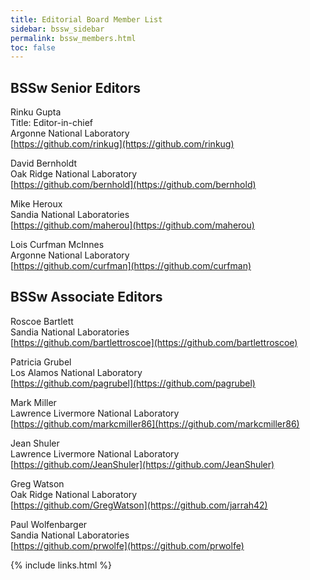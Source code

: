 ```yaml
---
title: Editorial Board Member List
sidebar: bssw_sidebar
permalink: bssw_members.html
toc: false
---
```


## BSSw Senior Editors

Rinku Gupta<br/>
Title: Editor-in-chief<br/>
Argonne National Laboratory<br/>
[https://github.com/rinkug](https://github.com/rinkug)

David Bernholdt<br/>
Oak Ridge National Laboratory<br/>
[https://github.com/bernhold](https://github.com/bernhold)

Mike Heroux<br/>
Sandia National Laboratories<br/> 
[https://github.com/maherou](https://github.com/maherou)
 
Lois Curfman McInnes<br/>
Argonne National Laboratory<br/>
[https://github.com/curfman](https://github.com/curfman)

## BSSw Associate Editors

Roscoe Bartlett<br/>
Sandia National Laboratories<br/>
[https://github.com/bartlettroscoe](https://github.com/bartlettroscoe)

Patricia Grubel<br/>
Los Alamos National Laboratory<br/>
[https://github.com/pagrubel](https://github.com/pagrubel)

Mark Miller<br/>
Lawrence Livermore National Laboratory<br/>
[https://github.com/markcmiller86](https://github.com/markcmiller86)

Jean Shuler<br/>
Lawrence Livermore National Laboratory<br/>
[https://github.com/JeanShuler](https://github.com/JeanShuler)
  
Greg Watson<br/>
Oak Ridge National Laboratory<br/>
[https://github.com/GregWatson](https://github.com/jarrah42)

Paul Wolfenbarger<br/>
Sandia National Laboratories<br/>
[https://github.com/prwolfe](https://github.com/prwolfe)


{% include links.html %}

